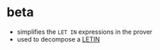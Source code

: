 # beta

- simplifies the `LET IN` expressions in the prover
- used to decompose a [LETIN](../pages/LETIN.md)
